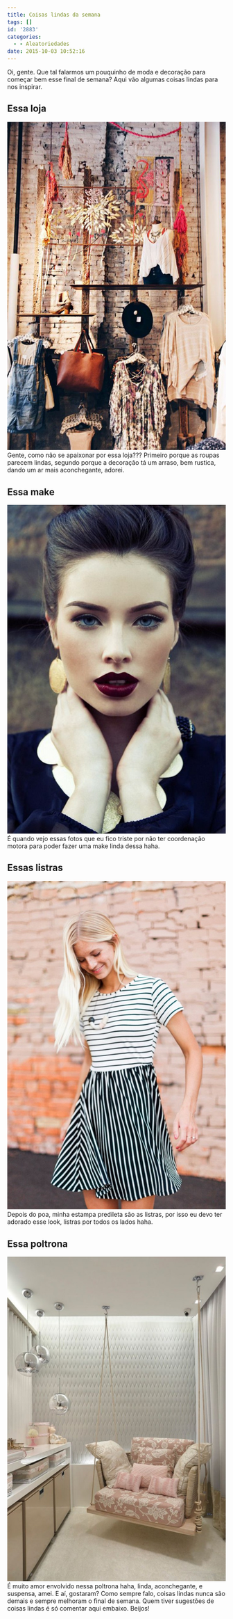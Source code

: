 ```yaml
---
title: Coisas lindas da semana
tags: []
id: '2883'
categories:
  - - Aleatoriedades
date: 2015-10-03 10:52:16
---
```


Oi, gente. Que tal falarmos um pouquinho de moda e decoração para começar bem esse final de semana? Aqui vão algumas coisas lindas para nos inspirar.

## Essa loja

[![loja - decoração - rustica ](/wp-content/uploads/2015/10/loja-rustica-decoração-683x1024.jpg)](/wp-content/uploads/2015/10/loja-rustica-decoração.jpg) Gente, como não se apaixonar por essa loja??? Primeiro porque as roupas parecem lindas, segundo porque a decoração tá um arraso, bem rustica, dando um ar mais aconchegante, adorei.

## Essa make

[![make clássica ](/wp-content/uploads/2015/10/6a219a834fb6fa1f02a6987a6459a09a-683x1024.jpg)](/wp-content/uploads/2015/10/6a219a834fb6fa1f02a6987a6459a09a.jpg) É quando vejo essas fotos que eu fico triste por não ter coordenação motora para poder fazer uma make linda dessa haha.

## Essas listras

[![vestido com listras](/wp-content/uploads/2015/10/vestido-listrado-look-683x1024.jpg)](/wp-content/uploads/2015/10/vestido-listrado-look.jpg) Depois do poa, minha estampa predileta são as listras, por isso eu devo ter adorado esse look, listras por todos os lados haha.

## Essa poltrona

[![decoração poltrona suspensa](/wp-content/uploads/2015/10/decoração-poltrona-suspensa-692x1024.jpg)](/wp-content/uploads/2015/10/decoração-poltrona-suspensa.jpg) É muito amor envolvido nessa poltrona haha, linda, aconchegante, e suspensa, amei. E aí, gostaram? Como sempre falo, coisas lindas nunca são demais e sempre melhoram o final de semana. Quem tiver sugestões de coisas lindas é só comentar aqui embaixo. Beijos!
